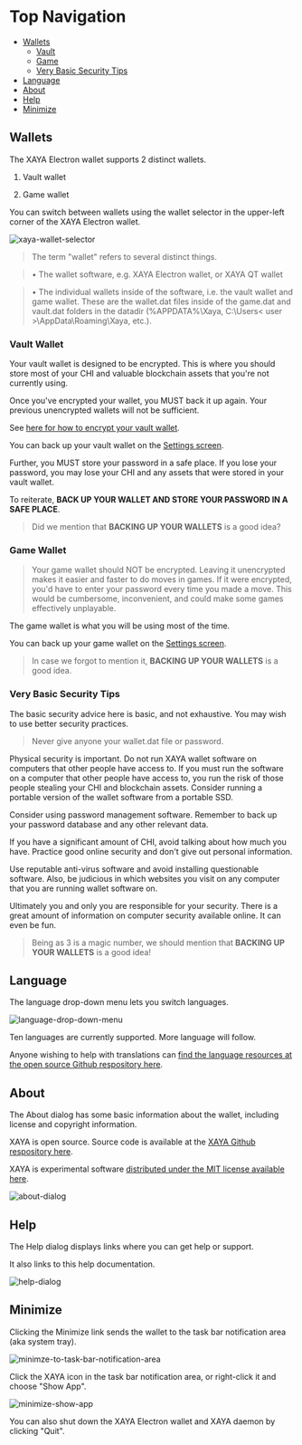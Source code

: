 # Top Navigation

- [Wallets](#Wallets)
	+ [Vault](#Vault-wallet)
	+ [Game](#Game-wallet)
	+ [Very Basic Security Tips](#very-basic-security-tips)
- [Language](#Language)
- [About](#About)
- [Help](#Help)
- [Minimize](#Minimize)

## Wallets

The XAYA Electron wallet supports 2 distinct wallets.

1. Vault wallet

2. Game wallet

You can switch between wallets using the wallet selector in the upper-left 
corner of the XAYA Electron wallet.

![xaya-wallet-selector](img/xaya-wallet-selector.png)

> The term "wallet" refers to several distinct things.

> • The wallet software, e.g. XAYA Electron wallet, or XAYA QT wallet

> • The individual wallets inside of the software, i.e. the vault wallet and game wallet. These are the wallet.dat files inside of the game.dat and vault.dat folders in the datadir (%APPDATA%\Xaya\, C:\Users\< user >\AppData\Roaming\Xaya, etc.).

### Vault Wallet

Your vault wallet is designed to be encrypted. This is where you should store 
most of your CHI and valuable blockchain assets that you're not currently using.

Once you've encrypted your wallet, you MUST back it up again. Your previous 
unencrypted wallets will not be sufficient.

See [here for how to encrypt your vault wallet](#encrypt-vault-wallet).

You can back up your vault wallet on the [Settings screen](#settings).

Further, you MUST store your password in a safe place. If you lose your 
password, you may lose your CHI and any assets that were stored in your vault 
wallet.

To reiterate, **BACK UP YOUR WALLET AND STORE YOUR PASSWORD IN A SAFE PLACE**.

> Did we mention that <b>BACKING UP YOUR WALLETS</b> is a good idea?

### Game Wallet

> Your game wallet should NOT be encrypted. Leaving it unencrypted makes it easier and faster to do moves in games. If it were encrypted, you'd have to enter your password every time you made a move. This would be cumbersome, inconvenient, and could make some games effectively unplayable.

The game wallet is what you will be using most of the time.

You can back up your game wallet on the [Settings screen](#settings).

> In case we forgot to mention it, <b>BACKING UP YOUR WALLETS</b> is a good idea.

### Very Basic Security Tips

The basic security advice here is basic, and not exhaustive. You may wish to use 
better security practices.

> Never give anyone your wallet.dat file or password.

Physical security is important. Do not run XAYA wallet software on computers 
that other people have access to. If you must run the software on a computer 
that other people have access to, you run the risk of those people stealing your 
CHI and blockchain assets. Consider running a portable version of the wallet 
software from a portable SSD.

Consider using password management software. Remember to back up your password 
database and any other relevant data.

If you have a significant amount of CHI, avoid talking about how much you have. 
Practice good online security and don't give out personal information.

Use reputable anti-virus software and avoid installing questionable software. 
Also, be judicious in which websites you visit on any computer that you are 
running wallet software on.

Ultimately you and only you are responsible for your security. There is a great 
amount of information on computer security available online. It can even be fun.

> Being as 3 is a magic number, we should mention that <b>BACKING UP YOUR WALLETS</b> is a good idea!

## Language

The language drop-down menu lets you switch languages.

![language-drop-down-menu](img/language-drop-down-menu.png)

Ten languages are currently supported. More language will follow.

Anyone wishing to help with translations can <a href="https://github.com/xaya/xaya_electron/tree/master/src/assets/i18n" >find the language resources at the 
open source Github respository 
here</a>.

## About

The About dialog has some basic information about the wallet, including license 
and copyright information.

XAYA is open source. Source code is available at the <a href="https://github.com/xaya/" >XAYA Github respository here</a>.

XAYA is experimental software <a href="https://opensource.org/licenses/MIT" >distributed under the MIT license available 
here</a>.

![about-dialog](img/about-dialog.png)

## Help

The Help dialog displays links where you can get help or support.

It also links to this help documentation.

![help-dialog](img/help-dialog.png)

## Minimize

Clicking the Minimize link sends the wallet to the task bar notification area 
(aka system tray).

![minimze-to-task-bar-notification-area](img/minimze-to-task-bar-notification-area.png)

Click the XAYA icon in the task bar notification area, or right-click it and 
choose "Show App".

![minimize-show-app](img/minimize-show-app.png)

You can also shut down the XAYA Electron wallet and XAYA daemon by clicking 
"Quit".






